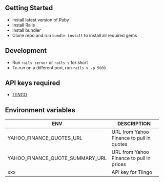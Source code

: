 ## Getting Started

- Install latest version of Ruby
- Install Rails
- Install bundler
- Clone repo and run `bundle install` to install all required gems

## Development

- Run `rails server` or `rails s` for short
- To run on a different port, run `rails s -p 5000`

## API keys required

- [TIINGO](https://api.tiingo.com/)

## Environment variables

| ENV                             | DESCRIPTION                              |
| ------------------------------- | ---------------------------------------- |
| YAHOO_FINANCE_QUOTES_URL        | URL from Yahoo Finance to pull in quotes |
| YAHOO_FINANCE_QUOTE_SUMMARY_URL | URL from Yahoo Finance to pull in prices |
| xxx                             | API key for Tiingo                       |
